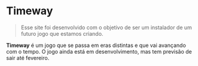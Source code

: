 # Timeway

> Esse site foi desenvolvido com o objetivo de ser um instalador de um futuro jogo que estamos criando.

**Timeway** é um jogo que se passa em eras distintas e que vai avançando com o tempo. O jogo ainda está em desenvolvimento, mas tem previsão de sair até fevereiro.
